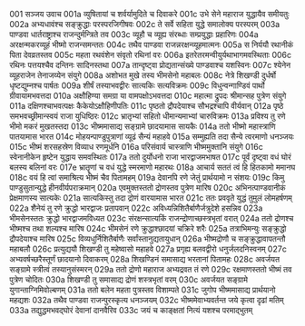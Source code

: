 001  सञ्जय उवाच
001a व्युषितायां च शर्वर्यामुदिते च दिवाकरे
001c उभे सेने महाराज युद्धायैव समीयतुः
002a अभ्यधावंश्च सङ्क्रुद्धाः परस्परजिगीषवः
002c ते सर्वे सहिता युद्धे समालोक्य परस्परम्
003a पाण्डवा धार्तराष्ट्राश्च राजन्दुर्मन्त्रिते तव
003c व्यूहौ च व्यूह्य संरब्धाः सम्प्रयुद्धाः प्रहारिणः
004a अरक्षन्मकरव्यूहं भीष्मो राजन्समन्ततः
004c तथैव पाण्डवा राजन्नरक्षन्व्यूहमात्मनः
005a स निर्ययौ रथानीकं पिता देवव्रतस्तव
005c महता रथवंशेन संवृतो रथिनां वरः
006a इतरेतरमन्वीयुर्यथाभागमवस्थिताः
006c रथिनः पत्तयश्चैव दन्तिनः सादिनस्तथा
007a तान्दृष्ट्वा प्रोद्यतान्संख्ये पाण्डवाश्च यशस्विनः
007c श्येनेन व्यूहराजेन तेनाजय्येन संयुगे
008a अशोभत मुखे तस्य भीमसेनो महाबलः
008c नेत्रे शिखण्डी दुर्धर्षो धृष्टद्युम्नश्च पार्षतः
009a शीर्षं तस्याभवद्वीरः सात्यकिः सत्यविक्रमः
009c विधुन्वन्गाण्डिवं पार्थो ग्रीवायामभवत्तदा
010a अक्षौहिण्या समग्रा या वामपक्षोऽभवत्तदा
010c महात्मा द्रुपदः श्रीमान्सह पुत्रेण संयुगे
011a दक्षिणश्चाभवत्पक्षः कैकेयोऽक्षौहिणीपतिः
011c पृष्ठतो द्रौपदेयाश्च सौभद्रश्चापि वीर्यवान्
012a पृष्ठे समभवच्छ्रीमान्स्वयं राजा युधिष्ठिरः
012c भ्रातृभ्यां सहितो धीमान्यमाभ्यां चारुविक्रमः
013a प्रविश्य तु रणे भीमो मकरं मुखतस्तदा
013c भीष्ममासाद्य सङ्ग्रामे छादयामास सायकैः
014a ततो भीष्मो महास्त्राणि पातयामास भारत
014c मोहयन्पाण्डुपुत्राणां व्यूढं सैन्यं महाहवे
015a सम्मुह्यति तदा सैन्ये त्वरमाणो धनञ्जयः
015c भीष्मं शरसहस्रेण विव्याध रणमूर्धनि
016a परिसंवार्य चास्त्राणि भीष्ममुक्तानि संयुगे
016c स्वेनानीकेन हृष्टेन युद्धाय समवस्थितः
017a ततो दुर्योधनो राजा भारद्वाजमभाषत
017c पूर्वं दृष्ट्वा वधं घोरं बलस्य बलिनां वरः
017e भ्रातॄणां च वधं युद्धे स्मरमाणो महारथः
018a आचार्य सततं त्वं हि हितकामो ममानघ
018c वयं हि त्वां समाश्रित्य भीष्मं चैव पितामहम्
019a देवानपि रणे जेतुं प्रार्थयामो न संशयः
019c किमु पाण्डुसुतान्युद्धे हीनवीर्यपराक्रमान्
020a एवमुक्तस्ततो द्रोणस्तव पुत्रेण मारिष
020c अभिनत्पाण्डवानीकं प्रेक्षमाणस्य सात्यकेः
021a सात्यकिस्तु तदा द्रोणं वारयामास भारत
021c ततः प्रववृते युद्धं तुमुलं लोमहर्षणम्
022a शैनेयं तु रणे क्रुद्धो भारद्वाजः प्रतापवान्
022c अविध्यन्निशितैर्बाणैर्जत्रुदेशे हसन्निव
023a भीमसेनस्ततः क्रुद्धो भारद्वाजमविध्यत
023c संरक्षन्सात्यकिं राजन्द्रोणाच्छस्त्रभृतां वरात्
024a ततो द्रोणश्च भीष्मश्च तथा शल्यश्च मारिष
024c भीमसेनं रणे क्रुद्धाश्छादयां चक्रिरे शरैः
025a तत्राभिमन्युः सङ्क्रुद्धो द्रौपदेयाश्च मारिष
025c विव्यधुर्निशितैर्बाणैः सर्वांस्तानुद्यतायुधान्
026a भीष्मद्रोणौ च सङ्क्रुद्धावापतन्तौ महाबलौ
026c प्रत्युद्ययौ शिखण्डी तु महेष्वासो महाहवे
027a प्रगृह्य बलवद्वीरो धनुर्जलदनिस्वनम्
027c अभ्यवर्षच्छरैस्तूर्णं छादयानो दिवाकरम्
028a शिखण्डिनं समासाद्य भरतानां पितामहः
028c अवर्जयत सङ्ग्रामे स्त्रीत्वं तस्यानुसंस्मरन्
029a ततो द्रोणो महाराज अभ्यद्रवत तं रणे
029c रक्षमाणस्ततो भीष्मं तव पुत्रेण चोदितः
030a शिखण्डी तु समासाद्य द्रोणं शस्त्रभृतां वरम्
030c अवर्जयत सङ्ग्रामे युगान्ताग्निमिवोल्बणम्
031a ततो बलेन महता पुत्रस्तव विशाम्पते
031c जुगोप भीष्ममासाद्य प्रार्थयानो महद्यशः
032a तथैव पाण्डवा राजन्पुरस्कृत्य धनञ्जयम्
032c भीष्ममेवाभ्यवर्तन्त जये कृत्वा दृढां मतिम्
033a तद्युद्धमभवद्घोरं देवानां दानवैरिव
033c जयं च काङ्क्षतां नित्यं यशश्च परमाद्भुतम्


